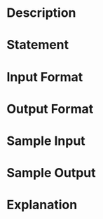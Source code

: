 # Description
# Statement
# Input Format
# Output Format
# Sample Input
# Sample Output
# Explanation
